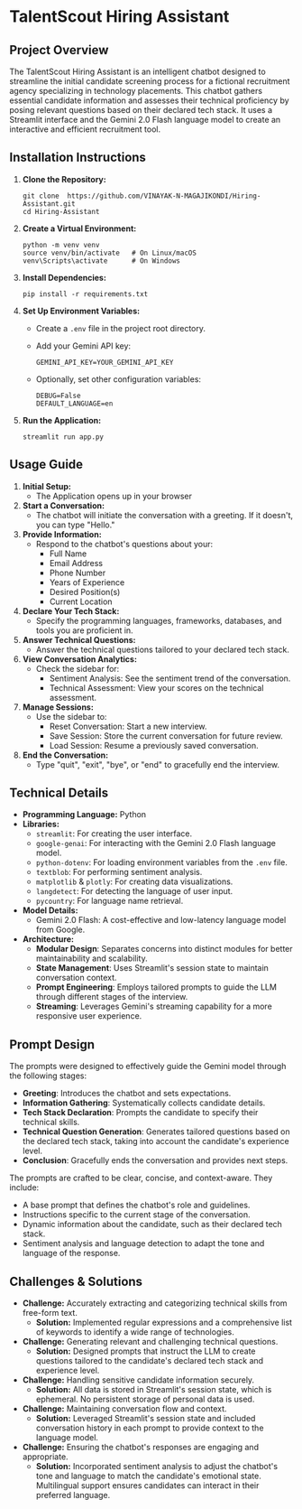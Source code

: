 # TalentScout Hiring Assistant

## Project Overview

The TalentScout Hiring Assistant is an intelligent chatbot designed to streamline the initial candidate screening process for a fictional recruitment agency specializing in technology placements. This chatbot gathers essential candidate information and assesses their technical proficiency by posing relevant questions based on their declared tech stack. It uses a Streamlit interface and the Gemini 2.0 Flash language model to create an interactive and efficient recruitment tool.

## Installation Instructions

1.  **Clone the Repository:**

    ```
    git clone  https://github.com/VINAYAK-N-MAGAJIKONDI/Hiring-Assistant.git
    cd Hiring-Assistant
    ```
2.  **Create a Virtual Environment:**

    ```
    python -m venv venv
    source venv/bin/activate   # On Linux/macOS
    venv\Scripts\activate      # On Windows
    ```
3.  **Install Dependencies:**

    ```
    pip install -r requirements.txt
    ```
4.  **Set Up Environment Variables:**

    *   Create a `.env` file in the project root directory.
    *   Add your Gemini API key:

        ```
        GEMINI_API_KEY=YOUR_GEMINI_API_KEY
        ```
    *   Optionally, set other configuration variables:

        ```
        DEBUG=False
        DEFAULT_LANGUAGE=en
        ```
5.  **Run the Application:**

    ```
    streamlit run app.py
    ```

## Usage Guide

1.  **Initial Setup:**
    *   The Application opens up in your browser
2.  **Start a Conversation:**
    *   The chatbot will initiate the conversation with a greeting. If it doesn't, you can type "Hello."
3.  **Provide Information:**
    *   Respond to the chatbot's questions about your:
        *   Full Name
        *   Email Address
        *   Phone Number
        *   Years of Experience
        *   Desired Position(s)
        *   Current Location
4.  **Declare Your Tech Stack:**
    *   Specify the programming languages, frameworks, databases, and tools you are proficient in.
5.  **Answer Technical Questions:**
    *   Answer the technical questions tailored to your declared tech stack.
6.  **View Conversation Analytics:**
    *   Check the sidebar for:
        *   Sentiment Analysis: See the sentiment trend of the conversation.
        *   Technical Assessment: View your scores on the technical assessment.
7.  **Manage Sessions:**
    *   Use the sidebar to:
        *   Reset Conversation: Start a new interview.
        *   Save Session: Store the current conversation for future review.
        *   Load Session: Resume a previously saved conversation.
8.  **End the Conversation:**
    *   Type "quit", "exit", "bye", or "end" to gracefully end the interview.

## Technical Details

*   **Programming Language:** Python
*   **Libraries:**
    *   `streamlit`: For creating the user interface.
    *   `google-genai`: For interacting with the Gemini 2.0 Flash language model.
    *   `python-dotenv`: For loading environment variables from the `.env` file.
    *   `textblob`: For performing sentiment analysis.
    *   `matplotlib` & `plotly`: For creating data visualizations.
    *   `langdetect`: For detecting the language of user input.
    *   `pycountry`: For language name retrieval.
*   **Model Details:**
    *   Gemini 2.0 Flash: A cost-effective and low-latency language model from Google.
*   **Architecture:**
    *   **Modular Design**: Separates concerns into distinct modules for better maintainability and scalability.
    *   **State Management**: Uses Streamlit's session state to maintain conversation context.
    *   **Prompt Engineering**: Employs tailored prompts to guide the LLM through different stages of the interview.
    *   **Streaming**: Leverages Gemini's streaming capability for a more responsive user experience.

## Prompt Design

The prompts were designed to effectively guide the Gemini model through the following stages:

*   **Greeting**: Introduces the chatbot and sets expectations.
*   **Information Gathering**: Systematically collects candidate details.
*   **Tech Stack Declaration**: Prompts the candidate to specify their technical skills.
*   **Technical Question Generation**: Generates tailored questions based on the declared tech stack, taking into account the candidate's experience level.
*   **Conclusion**: Gracefully ends the conversation and provides next steps.

The prompts are crafted to be clear, concise, and context-aware. They include:

*   A base prompt that defines the chatbot's role and guidelines.
*   Instructions specific to the current stage of the conversation.
*   Dynamic information about the candidate, such as their declared tech stack.
*   Sentiment analysis and language detection to adapt the tone and language of the response.

## Challenges & Solutions

*   **Challenge:** Accurately extracting and categorizing technical skills from free-form text.
    *   **Solution:** Implemented regular expressions and a comprehensive list of keywords to identify a wide range of technologies.
*   **Challenge:** Generating relevant and challenging technical questions.
    *   **Solution:** Designed prompts that instruct the LLM to create questions tailored to the candidate's declared tech stack and experience level.
*   **Challenge:** Handling sensitive candidate information securely.
    *   **Solution:** All data is stored in Streamlit's session state, which is ephemeral. No persistent storage of personal data is used.
*   **Challenge:** Maintaining conversation flow and context.
    *   **Solution:** Leveraged Streamlit's session state and included conversation history in each prompt to provide context to the language model.
*   **Challenge:** Ensuring the chatbot's responses are engaging and appropriate.
    *   **Solution:** Incorporated sentiment analysis to adjust the chatbot's tone and language to match the candidate's emotional state. Multilingual support ensures candidates can interact in their preferred language.

